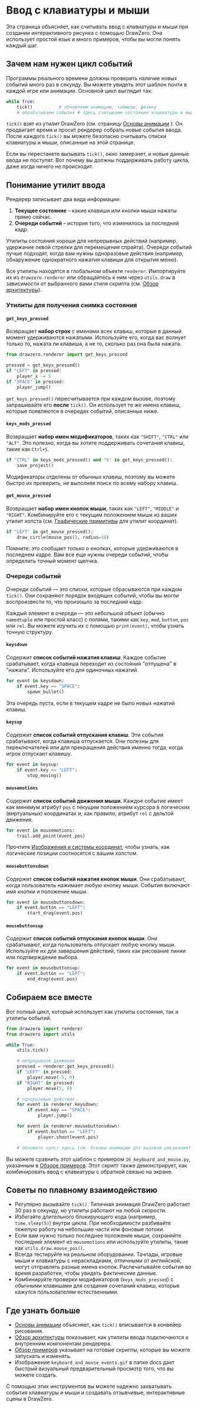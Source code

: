 # Ввод с клавиатуры и мыши

Эта страница объясняет, как считывать ввод с клавиатуры и мыши при создании
интерактивного рисунка с помощью DrawZero. Она использует простой язык и много примеров, чтобы
вы могли понять каждый шаг.

## Зачем нам нужен цикл событий

Программы реального времени должны проверять наличие новых событий много раз в секунду. Вы можете увидеть
этот шаблон почти в каждой игре или анимации. Основной цикл выглядит так:

```python
while True:
    tick()          # обновляем анимацию, таймеры, физику
    # обрабатываем события # здесь считываем состояние клавиатуры и мыши
```

`tick()` взят из утилит DrawZero (см. страницу [Основы анимации](animation.md)
). Он продвигает время и просит рендерер собрать новые события ввода. После
каждого `tick()` вы можете безопасно считывать списки клавиатуры и мыши, описанные на этой
странице.

Если вы перестанете вызывать `tick()`, окно замерзнет, и новые данные ввода не поступят.
Вот почему вы должны поддерживать работу цикла, даже когда ничего не происходит.

## Понимание утилит ввода

Рендерер записывает два вида информации:

1. **Текущее состояние** – какие клавиши или кнопки мыши нажаты прямо сейчас.
2. **Очереди событий** – история того, что изменилось за последний кадр.

Утилиты состояния хороши для непрерывных действий (например, удержание левой
стрелки для перемещения спрайта). Очереди событий лучше подходят, когда вам нужны одноразовые действия
(например, обнаружение однократного нажатия клавиши для открытия меню).

Все утилиты находятся в глобальном объекте `renderer`. Импортируйте их из
`drawzero.renderer` или обращайтесь к ним через `utils.draw` в зависимости от выбранного вами
стиля скрипта (см. [Обзор архитектуры](architecture.md)).

### Утилиты для получения снимка состояния

#### `get_keys_pressed`

Возвращает **набор строк** с именами всех клавиш, которые в данный момент удерживаются
нажатыми. Используйте его, когда вас волнует только то, нажата ли клавиша, а не то, сколько раз она была
нажата.

```python
from drawzero.renderer import get_keys_pressed

pressed = get_keys_pressed()
if "LEFT" in pressed:
    player_x -= 5
if "SPACE" in pressed:
    player_jump()
```

`get_keys_pressed()` пересчитывается при каждом вызове, поэтому запрашивайте его **после**
`tick()`. Он использует те же имена клавиш, которые появляются в очередях событий, описанных
ниже.

#### `keys_mods_pressed`

Возвращает **набор имен модификаторов**, таких как `"SHIFT"`, `"CTRL"` или `"ALT"`. Это
полезно, когда вы хотите поддерживать сочетания клавиш, такие как `Ctrl+S`.

```python
if "CTRL" in keys_mods_pressed() and "S" in get_keys_pressed():
    save_project()
```

Модификаторы отделены от обычных клавиш, поэтому вы можете быстро их проверить, не
выполняя поиск по всему набору клавиш.

#### `get_mouse_pressed`

Возвращает **набор имен кнопок мыши**, таких как `"LEFT"`, `"MIDDLE"` и
`"RIGHT"`. Комбинируйте его с текущим положением мыши из ваших утилит холста
(см. [Графические примитивы](primitives.md) для утилит координат).

```python
if "LEFT" in get_mouse_pressed():
    draw_circle(mouse_pos(), radius=10)
```

Помните: это сообщает только о кнопках, которые удерживаются в последнем кадре. Вам
все еще нужны очереди событий, чтобы определить точный момент щелчка.

### Очереди событий

Очереди событий — это списки, которые сбрасываются при каждом `tick()`. Они сохраняют порядок
входящих событий, чтобы вы могли воспроизвести то, что произошло за последний кадр.

Каждый элемент в очереди — это небольшой объект (обычно `namedtuple` или
простой класс) с полями, такими как `key`, `mod`, `button`, `pos` или `rel`. Вы можете
изучить их с помощью `print(event)`, чтобы узнать точную структуру.

#### `keysdown`

Содержит **список событий нажатия клавиш**. Каждое событие срабатывает, когда клавиша переходит из
состояния "отпущена" в "нажата". Используйте его для одиночных нажатий.

```python
for event in keysdown:
    if event.key == "SPACE":
        spawn_bullet()
```

Эта очередь пуста, если в текущем кадре не было новых нажатий клавиш.

#### `keysup`

Содержит **список событий отпускания клавиш**. Эти события срабатывают, когда клавиша
отпускается. Они полезны для переключателей или для прекращения действия именно тогда, когда игрок
отпускает клавишу.

```python
for event in keysup:
    if event.key == "LEFT":
        stop_moving()
```

#### `mousemotions`

Содержит **список событий движения мыши**. Каждое событие имеет как минимум атрибут `pos`
с текущим положением курсора в логических (виртуальных) координатах и,
как правило, атрибут `rel` с дельтой движения.

```python
for event in mousemotions:
    trail.add_point(event.pos)
```

Прочтите [Изображения и системы координат](images.md), чтобы узнать, как логические позиции
соотносятся с вашим холстом.

#### `mousebuttonsdown`

Содержит **список событий нажатия кнопок мыши**. Они срабатывают, когда пользователь нажимает
любую кнопку мыши. События включают имя кнопки и положение мыши.

```python
for event in mousebuttonsdown:
    if event.button == "LEFT":
        start_drag(event.pos)
```

#### `mousebuttonsup`

Содержит **список событий отпускания кнопок мыши**. Они срабатывают, когда пользователь отпускает
любую кнопку мыши. Используйте их для завершения действий, таких как рисование линии или подтверждение
выбора.

```python
for event in mousebuttonsup:
    if event.button == "LEFT":
        end_drag(event.pos)
```

## Собираем все вместе

Вот полный цикл, который использует как утилиты состояния, так и утилиты событий.

```python
from drawzero import renderer
from drawzero import utils

while True:
    utils.tick()

    # непрерывное движение
    pressed = renderer.get_keys_pressed()
    if "LEFT" in pressed:
        player.move(-5, 0)
    if "RIGHT" in pressed:
        player.move(5, 0)

    # одноразовые действия
    for event in renderer.keysdown:
        if event.key == "SPACE":
            player.jump()

    for event in renderer.mousebuttonsdown:
        if event.button == "LEFT":
            player.shoot(event.pos)

    # обновите холст здесь (см. Основы анимации для вызовов рисования)
```

Вы можете сравнить этот шаблон с примером `16_keyboard_and_mouse.py`, указанным
в [Обзоре примеров](examples_overview.md). Этот скрипт также демонстрирует,
как комбинировать ввод с клавиатуры с обратной связью на экране.

## Советы по плавному взаимодействию

- Регулярно вызывайте `tick()`. Типичная анимация DrawZero работает 30 раз в
  секунду, но утилиты работают на любой скорости.
- Избегайте длительного блокирующего кода (например, `time.sleep(5)`) внутри цикла. При необходимости
  разбивайте тяжелую работу на небольшие части или фоновые потоки.
- Если вам нужно только последнее положение мыши, сохраняйте последний элемент из
  `mousemotions` или используйте утилиты, такие как `utils.draw.mouse_pos()`.
- Всегда тестируйте на реальном оборудовании. Тачпады, игровые мыши и клавиатуры с
  нераскладками, отличными от английской, могут отправлять разные имена кнопок. Распечатывайте события во время
  разработки, чтобы увидеть фактические данные.
- Комбинируйте проверки модификаторов (`keys_mods_pressed`) с обычными клавишами для создания
  сочетаний клавиш, которые кажутся пользователям естественными.

## Где узнать больше

- [Основы анимации](animation.md) объясняет, как `tick()` вписывается в
  конвейер рисования.
- [Обзор архитектуры](architecture.md) показывает, как утилиты ввода подключаются к
  внутренним компонентам рендерера.
- [Обзор примеров](examples_overview.md) указывает на готовые скрипты, которые вы можете
  запускать и изменять.
- Изображение `keyboard_and_mouse_events.gif` в папке docs дает быстрый
  визуальный предварительный просмотр того, что вы можете создать.

С помощью этих инструментов вы можете надежно захватывать события клавиатуры и мыши и создавать
отзывчивые, интерактивные сцены в DrawZero.
